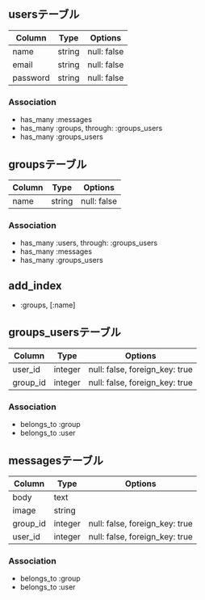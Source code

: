 ## usersテーブル

|Column    |Type   |Options                       |
|----------|-------|------------------------------|
|name      |string |null: false                   |
|email     |string |null: false                   |
|password  |string |null: false                   |

### Association
- has_many :messages
- has_many :groups, through: :groups_users
- has_many :groups_users


## groupsテーブル

|Column    |Type   |Options                       |
|----------|-------|------------------------------|
|name      |string |null: false                   |

### Association
- has_many :users, through: :groups_users
- has_many :messages
- has_many :groups_users

## add_index
- :groups, [:name]


## groups_usersテーブル

|Column   |Type   |Options                        |
|---------|-------|-------------------------------|
|user_id  |integer|null: false, foreign_key: true |
|group_id |integer|null: false, foreign_key: true |

### Association
- belongs_to :group
- belongs_to :user

## messagesテーブル

|Column   |Type   |Options                        |
|---------|-------|-------------------------------|
|body     |text   |                               |
|image    |string |                               |
|group_id |integer|null: false, foreign_key: true |
|user_id  |integer|null: false, foreign_key: true |

### Association
- belongs_to :group
- belongs_to :user
